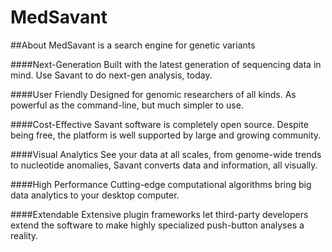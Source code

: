 MedSavant
=========

##About
MedSavant is a search engine for genetic variants

####Next-Generation 
Built with the latest generation of sequencing data in mind. Use Savant to do next-gen analysis, today.

####User Friendly
Designed for genomic researchers of all kinds. As powerful as the command-line, but much simpler to use.

####Cost-Effective
Savant software is completely open source. Despite being free, the platform is well supported by large and growing community.

####Visual Analytics
See your data at all scales, from genome-wide trends to nucleotide anomalies, Savant converts data and information, all visually.

####High Performance 
Cutting-edge computational algorithms bring big data analytics to your desktop computer.

####Extendable 
Extensive plugin frameworks let third-party developers extend the software to make highly specialized push-button analyses a reality.